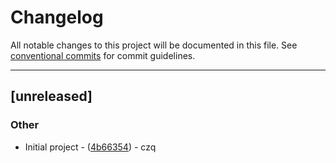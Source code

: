 # Changelog

All notable changes to this project will be documented in this file. See [conventional commits](https://www.conventionalcommits.org/) for commit guidelines.

---
## [unreleased]

### Other

- Initial project - ([4b66354](https://github.com/tyrchen/geektime-rust-live-coding/commit/4b663546926e672f536ef0194456a681c219cd2d)) - czq

<!-- generated by git-cliff -->

